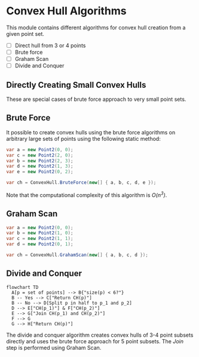 # Convex Hull Algorithms

This module contains different algorithms for convex hull creation from a given point set.

- [ ] Direct hull from 3 or 4 points
- [ ] Brute force
- [ ] Graham Scan
- [ ] Divide and Conquer

## Directly Creating Small Convex Hulls

These are special cases of brute force approach to very small point sets.

<!-- missingSnippet: ConvexHull3and4 -->
<!-- endmissingSnippet -->

## Brute Force

 It possible to create convex hulls using the brute force algorithms on arbitrary large sets of points using the following static method:
 
<!-- snippet: BruteForceConvexHull -->
```cs
var a = new Point2(0, 0);
var c = new Point2(2, 0);
var b = new Point2(2, 3);
var d = new Point2(1, 3);
var e = new Point2(0, 2);

var ch = ConvexHull.BruteForce(new[] { a, b, c, d, e });
```
<!-- endSnippet -->

Note that the computational complexity of this algorithm is _O(n<sup>3</sup>)_.

## Graham Scan
<!-- snippet: GrahamScanConvexHull -->
```cs
var a = new Point2(0, 0);
var b = new Point2(1, 0);
var c = new Point2(1, 1);
var d = new Point2(0, 1);

var ch = ConvexHull.GrahamScan(new[] { a, b, c, d });
```
<!-- endSnippet -->

## Divide and Conquer

```mermaid
flowchart TD
  A[p = set of points] --> B{"size(p) < 6?"}
  B -- Yes --> C["Return CH(p)"]
  B -- No --> D[Split p in half to p_1 and p_2]
  D --> E["CH(p_1)"] & F["CH(p_2)"]
  E --> G["Join CH(p_1) and CH(p_2)"]
  F --> G
  G --> H["Return CH(p)"]
```

The divide and conquer algorithm creates convex hulls of 3-4 point subsets directly and uses the brute force approach for 5 point subsets. The _Join_ step is performed using Graham Scan.
